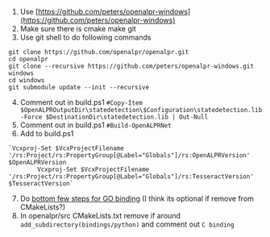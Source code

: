 1. Use [https://github.com/peters/openalpr-windows](https://github.com/peters/openalpr-windows)
2. Make sure there is cmake make git
3. Use git shell to do following commands
```
git clone https://github.com/openalpr/openalpr.git
cd openalpr
git clone --recursive https://github.com/peters/openalpr-windows.git windows
cd windows
git submodule update --init --recursive
```
4. Comment out in build.ps1 `#Copy-Item $OpenALPROutputDir\statedetection\$Configuration\statedetection.lib -Force $DestinationDir\statedetection.lib | Out-Null`
5. Comment out in build.ps1 `#Build-OpenALPRNet	`
6. Add to build.ps1
```
`Vcxproj-Set $VcxProjectFilename '/rs:Project/rs:PropertyGroup[@Label="Globals"]/rs:OpenALPRVersion' $OpenALPRVersion
        Vcxproj-Set $VcxProjectFilename '/rs:Project/rs:PropertyGroup[@Label="Globals"]/rs:TesseractVersion' $TesseractVersion`
```
7. Do [bottom few steps for GO binding](https://github.com/peters/openalpr-windows/issues/3) (I think its optional if remove from CMakeLists?)
8. In openalpr/src CMakeLists.txt remove if around `add_subdirectory(bindings/python)` and comment out `C binding`